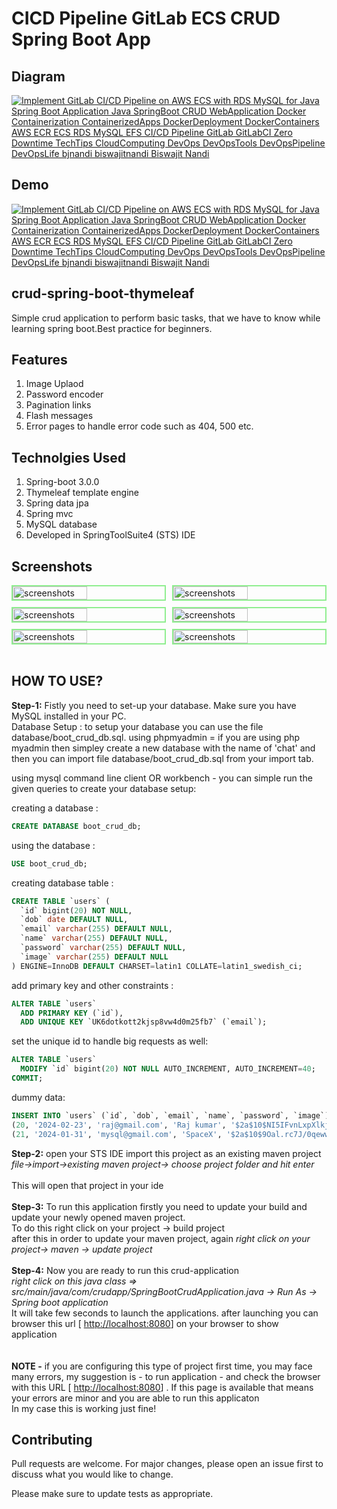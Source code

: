 # CICD Pipeline GitLab ECS CRUD Spring Boot App

## Diagram
[![Implement GitLab CI/CD Pipeline on AWS ECS with RDS MySQL for Java Spring Boot Application
Java SpringBoot CRUD WebApplication Docker Containerization ContainerizedApps DockerDeployment DockerContainers AWS 
ECR ECS RDS MySQL EFS CI/CD Pipeline GitLab GitLabCI Zero Downtime TechTips CloudComputing DevOps DevOpsTools DevOpsPipeline DevOpsLife bjnandi biswajitnandi Biswajit Nandi](https://raw.githubusercontent.com/bjnandi/cicd-pipeline-gitlab-ecs-crud-spring-boot-app/main/src/main/resources/static/images/Implement%20GitLab%20CICD%20Pipeline%20on%20AWS%20ECS%20with%20RDS%20MySQL%20for%20Java%20Spring%20Boot%20Application.webp)](https://gitlab.com/bjnandi/cicd-pipeline-gitlab-ecs-crud-spring-boot-app "Pipeline GitLab ECS CRUD Spring Boot App")


## Demo
[![Implement GitLab CI/CD Pipeline on AWS ECS with RDS MySQL for Java Spring Boot Application
Java SpringBoot CRUD WebApplication Docker Containerization ContainerizedApps DockerDeployment DockerContainers AWS 
ECR ECS RDS MySQL EFS CI/CD Pipeline GitLab GitLabCI Zero Downtime TechTips CloudComputing DevOps DevOpsTools DevOpsPipeline DevOpsLife bjnandi biswajitnandi Biswajit Nandi](https://github.com/bjnandi/cicd-pipeline-gitlab-ecs-crud-spring-boot-app/blob/main/src/main/resources/static/images/Implement%20GitLab%20CICD%20Pipeline%20on%20AWS%20ECS%20with%20RDS%20MySQL%20for%20Java%20Spring%20Boot%20Application.gif)](https://gitlab.com/bjnandi/cicd-pipeline-gitlab-ecs-crud-spring-boot-app "Pipeline GitLab ECS CRUD Spring Boot App")



## crud-spring-boot-thymeleaf
 Simple crud application to perform basic tasks, that we have to know while learning spring boot.Best practice for beginners.

## Features
  1. Image Uplaod
  2. Password encoder
  3. Pagination links 
  4. Flash messages
  5. Error pages to handle error code such as 404, 500 etc.

## Technolgies Used 
  1. Spring-boot 3.0.0
  2. Thymeleaf template engine
  3. Spring data jpa
  4. Spring mvc
  5. MySQL database
  6. Developed in SpringToolSuite4 (STS) IDE
  
## Screenshots

<div style="display: flex;flex-direction: column; grid-gap: 10px;">
    <div style="display: flex; grid-gap: 10px;">
        <img src="src/main/resources/static/images/1.png" alt="screenshots" width="49%" style="border: 2px solid lightgreen"/>
        <img src="src/main/resources/static/images/2.png" alt="screenshots" width="49%" style="border: 2px solid lightgreen"/>
    </div>
    <div style="display: flex; grid-gap: 10px;">
        <img src="src/main/resources/static/images/3.png" alt="screenshots" width="49%" style="border: 2px solid lightgreen"/>
        <img src="src/main/resources/static/images/4.png" alt="screenshots" width="49%" style="border: 2px solid lightgreen"/>
    </div>
     <div style="display: flex; grid-gap: 10px;">
        <img src="src/main/resources/static/images/5.png" alt="screenshots" width="49%" style="border: 2px solid lightgreen"/>
        <img src="src/main/resources/static/images/6.png" alt="screenshots" width="49%" style="border: 2px solid lightgreen"/>
    </div>
</div>
<br>

## HOW TO USE?

 <b>Step-1:</b> Fistly you need to set-up your database. Make sure you have MySQL installed in your PC. 
 <br> Database Setup : to setup your database you can use the file database/boot_crud_db.sql. using phpmyadmin = if you are using php myadmin then simpley create a new database with the name of 'chat' and then you can import file database/boot_crud_db.sql from your import tab.

 using mysql command line client OR workbench - 
  you can simple run the given queries to create your database setup: 
    
  creating a database :
    
```sql
CREATE DATABASE boot_crud_db;
```

  using the database :

```sql
USE boot_crud_db;
```

  creating database table :

```sql
CREATE TABLE `users` (
  `id` bigint(20) NOT NULL,
  `dob` date DEFAULT NULL,
  `email` varchar(255) DEFAULT NULL,
  `name` varchar(255) DEFAULT NULL,
  `password` varchar(255) DEFAULT NULL,
  `image` varchar(255) DEFAULT NULL
) ENGINE=InnoDB DEFAULT CHARSET=latin1 COLLATE=latin1_swedish_ci;
```

  add primary key and other constraints :

```sql
ALTER TABLE `users`
  ADD PRIMARY KEY (`id`),
  ADD UNIQUE KEY `UK6dotkott2kjsp8vw4d0m25fb7` (`email`);
```
  set the unique id to handle big requests as well:

```sql
ALTER TABLE `users`
  MODIFY `id` bigint(20) NOT NULL AUTO_INCREMENT, AUTO_INCREMENT=40;
COMMIT;
```
dummy data:

```sql
INSERT INTO `users` (`id`, `dob`, `email`, `name`, `password`, `image`) VALUES
(20, '2024-02-23', 'raj@gmail.com', 'Raj kumar', '$2a$10$NI5IFvnLxpXlkjSplgsB2e2bOjHkEHtCZ7kfVzdRDPTVpJk9WH.Iu', 'cfb47473-369c-4be9-b3d0-a2bdbcdcfe38.jpg'),
(21, '2024-01-31', 'mysql@gmail.com', 'SpaceX', '$2a$10$9Oal.rc7J/0qewwsPbFOIuNgjTNGMRE2Zh1nxmY0CRTsiEK1IFRFO', 'adefefb9-b7c6-43d6-a661-c4a1ae42cc53.png');
```

 <b>Step-2:</b> open your STS IDE import this project as an existing maven project <br>
        <i>file->import->existing maven project-> choose project folder and hit enter</i><br><br>
        This will open that project in your ide<br><br>
 <b>Step-3:</b> To run this application firstly you need to update your build and update your newly opened maven project.<br>
        To do this right click on your project -> build project <br>
        after this in order to update your maven project, again<i> right click on your project-> maven -> update project</i><br><br>
 <b>Step-4:</b> Now you are ready to run this crud-application <br>
<i>right click on this java class => src/main/java/com/crudapp/SpringBootCrudApplication.java  -> Run As -> Spring boot application</i> <br>
It will take few seconds to launch the applications. after launching you can browser this url [ [http://localhost:8080](http://localhost:8080)] on your browser to show application  
<br><br>
<b>NOTE -</b> if you are configuring this type of project first time, you may face many errors, my suggestion is - to run application - and check the browser with this URL [ [http://localhost:8080](http://localhost:8080)] . If this page is available that means your errors are minor and you are able to run this applicaton 
<br>In my case this is working just fine!

## Contributing

Pull requests are welcome. For major changes, please open an issue first
to discuss what you would like to change.

Please make sure to update tests as appropriate.



